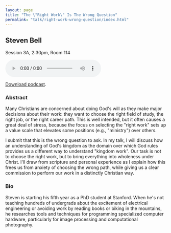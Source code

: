 ```yaml
---
layout: page
title: "The \"Right Work\" Is The Wrong Question"
permalink: "talk/right-work-wrong-question/index.html"
---
```


## <span class="talk-speaker">Steven Bell</span>

Session 3A, 2:30pm, Room 114

<audio controls><source src="{{ site.baseurl }}" type="audio/mpeg"></audio>

<a href="{{ site.baseurl }}">Download podcast</a>.

### <span class="talk-abstract">Abstract</span>

Many Christians are concerned about doing God's will as they make major decisions about their work: they want to choose the right field of study, the right job, or the right career path.  This is well intended, but it often causes a great deal of stress, because the focus on selecting the "right work" sets up a value scale that elevates some positions (e.g., "ministry") over others.

I submit that this is the wrong question to ask.  In my talk, I will discuss how an understanding of God's kingdom as the domain over which God rules provides us a different way to understand "kingdom work".  Our task is not to choose the right work, but to bring everything into wholeness under Christ.  I'll draw from scripture and personal experience as I explain how this frees us from anxiety of choosing the wrong path, while giving us a clear commission to perform our work in a distinctly Christian way.

### <span class="talk-bio">Bio</span>

Steven is starting his fifth year as a PhD student at Stanford.  When he's not teaching hundreds of undergrads about the excitement of electrical engineering or avoiding work by reading books or biking in the mountains, he researches tools and techniques for programming specialized computer hardware, particularly for image processing and computational photography.
